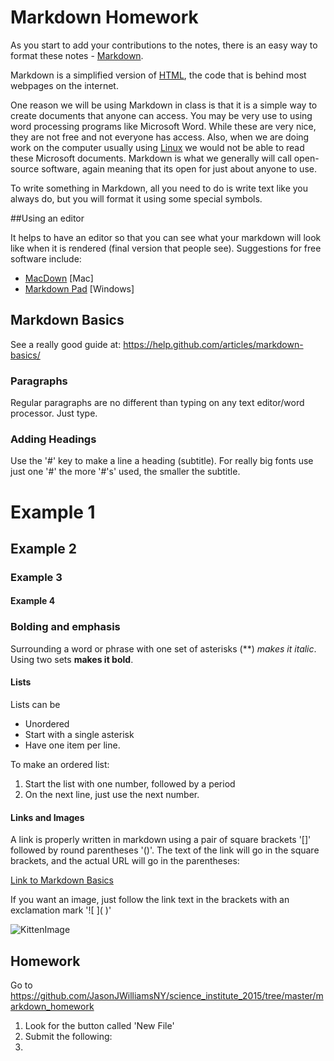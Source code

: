 # Markdown Homework

As you start to add your contributions to the notes, there is an easy way to format these notes -  [Markdown](https://help.github.com/articles/markdown-basics/). 

Markdown is a simplified version of [HTML](https://en.wikipedia.org/wiki/HTML), the code that is behind most webpages on the internet. 

One reason we will be using Markdown in class is that it is a simple way to create documents that anyone can access. You may be very use to using word processing programs like Microsoft Word. While these are very nice, they are not free and not everyone has access. Also, when we are doing work on the computer usually using [Linux](https://en.wikipedia.org/wiki/Linux) we would not be able to read these Microsoft documents. Markdown is what we generally will call open-source software, again meaning that its open for just about anyone to use. 

To write something in Markdown, all you need to do is write text like you always do, but you will format it using some special symbols. 

##Using an editor    

It helps to have an editor so that you can see what your markdown will look like when it is rendered (final version that people see). Suggestions for free software include:

* [MacDown](http://macdown.uranusjr.com/) [Mac]
* [Markdown Pad](http://markdownpad.com/) [Windows]


## Markdown Basics

See a really good guide at: https://help.github.com/articles/markdown-basics/

### Paragraphs
Regular paragraphs are no different than typing on any text editor/word processor. Just type.

### Adding Headings
Use the '#' key to make a line a heading (subtitle). For really big fonts use just one '#' the more '#'s' used, the smaller the subtitle. 

# Example 1
## Example 2
### Example 3
#### Example 4

### Bolding and emphasis
Surrounding a word or phrase with one set of asterisks (**) *makes it italic*. Using two sets **makes it bold**. 

#### Lists 
Lists can be
* Unordered
* Start with a single asterisk
* Have one item per line.

To make an ordered list:
1. Start the list with one number, followed by a period
2. On the next line, just use the next number. 


#### Links and Images
A link is properly written in markdown using a pair of square brackets '[]' followed by round parentheses '()'. The text of the link will go in the square brackets, and the actual URL will go in the parentheses: 

[Link to Markdown Basics](https://help.github.com/articles/markdown-basics/)

If you want an image, just follow the link text in the brackets with an exclamation mark '![ ]\( )'

![KittenImage](https://en.wikipedia.org/wiki/Kitten#/media/File:Kitten_in_Rizal_Park,_Manila.jpg)

## Homework

Go to https://github.com/JasonJWilliamsNY/science_institute_2015/tree/master/markdown_homework

1. Look for the button called 'New File'
2. Submit the following:
3. 
